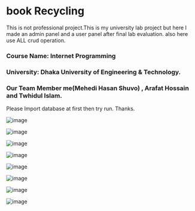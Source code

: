# book Recycling 
This is not professional project.This is my university lab project but here I made an admin panel and a user panel after final lab evaluation. also here use ALL crud operation.

### Course Name: Internet Programming
### University: Dhaka University of Engineering & Technology.
### Our Team Member me(Mehedi Hasan Shuvo) , Arafat Hossain and Twhidul Islam. 

Please Import database at first then try run. Thanks. 

![image](https://user-images.githubusercontent.com/67133203/195492789-83d37f3b-882a-4091-8e02-65c6009e9251.png)

![image](https://user-images.githubusercontent.com/67133203/195492878-938d4271-4401-47a4-b583-0bd9495531e4.png)

![image](https://user-images.githubusercontent.com/67133203/195492935-4efee0fc-91f0-4b6a-897d-0b3252c75845.png)

![image](https://user-images.githubusercontent.com/67133203/195492982-f147ecfe-4377-402a-b205-04ce5b40a883.png)

![image](https://user-images.githubusercontent.com/67133203/195493036-75183298-723a-43c7-890f-b9ed41676dd5.png)

![image](https://user-images.githubusercontent.com/67133203/195493096-2fcc2503-8e28-476e-a1bd-ba16c48baca8.png)

![image](https://user-images.githubusercontent.com/67133203/195493151-878a7ffe-69fb-435d-a3dd-37cb1e8f6ea6.png)

![image](https://user-images.githubusercontent.com/67133203/195493209-13ce5b0d-6c1d-446b-ab74-6cca8f2738e2.png)

